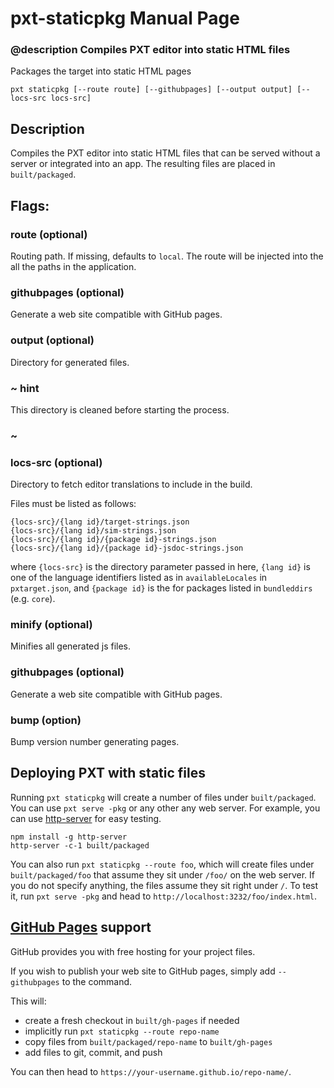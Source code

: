 # pxt-staticpkg Manual Page

### @description Compiles PXT editor into static HTML files

Packages the target into static HTML pages

```
pxt staticpkg [--route route] [--githubpages] [--output output] [--locs-src locs-src]
```

## Description

Compiles the PXT editor into static HTML files that can be served without a server or integrated into an app. The resulting files are placed in ``built/packaged``.

## Flags:

### route <value> (optional)

Routing path. If missing, defaults to ``local``. The route will be injected into the all the paths in the application.

### githubpages (optional)

Generate a web site compatible with GitHub pages.

### output (optional)

Directory for generated files.

### ~ hint

This directory is cleaned before starting the process.

### ~

### locs-src <directory> (optional)

Directory to fetch editor translations to include in the build.

Files must be listed as follows:

```
{locs-src}/{lang id}/target-strings.json
{locs-src}/{lang id}/sim-strings.json
{locs-src}/{lang id}/{package id}-strings.json
{locs-src}/{lang id}/{package id}-jsdoc-strings.json
```

where `{locs-src}` is the directory parameter passed in here,
`{lang id}` is one of the language identifiers listed as in `availableLocales` in `pxtarget.json`,
and `{package id}` is the for packages listed in `bundleddirs` (e.g. `core`).

### minify (optional)

Minifies all generated js files.

### githubpages (optional)

Generate a web site compatible with GitHub pages.

### bump (option)

Bump version number generating pages.

## Deploying PXT with static files

Running ``pxt staticpkg`` will create a number of files under ``built/packaged``.
You can use ``pxt serve -pkg`` or any other any web server. For example, you can use [http-server](https://www.npmjs.com/package/http-server) for easy testing.

```
npm install -g http-server
http-server -c-1 built/packaged
```

You can also run ``pxt staticpkg --route foo``, which will create files under ``built/packaged/foo``
that assume they sit under `/foo/` on the web server. If you do not specify anything,
the files assume they sit right under `/`. To test it, run `pxt serve -pkg` and head to
`http://localhost:3232/foo/index.html`.

## [GitHub Pages](https://pages.github.com/) support

GitHub provides you with free hosting for your project files.

If you wish to publish your web site to GitHub pages, simply add ``--githubpages`` to the command.

This will:
* create a fresh checkout in `built/gh-pages` if needed
* implicitly run `pxt staticpkg --route repo-name`
* copy files from `built/packaged/repo-name` to `built/gh-pages`
* add files to git, commit, and push

You can then head to `https://your-username.github.io/repo-name/`.
